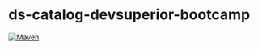 # ds-catalog-devsuperior-bootcamp

[![Maven](https://badgen.net/badge/icon/maven?icon=maven&label)](https://https://maven.apache.org/)
